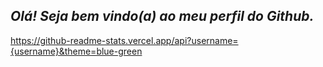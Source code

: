 ## __*Olá! Seja bem vindo(a) ao meu perfil do Github.*__

https://github-readme-stats.vercel.app/api?username={username}&theme=blue-green

